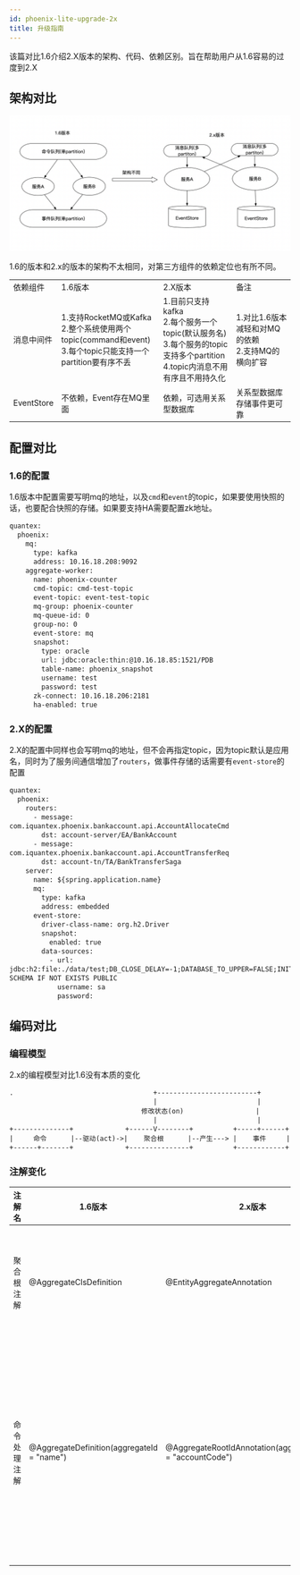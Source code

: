 ```yaml
---
id: phoenix-lite-upgrade-2x
title: 升级指南
---
```


该篇对比1.6介绍2.X版本的架构、代码、依赖区别。旨在帮助用户从1.6容易的过度到2.X

## 架构对比

![show](../../assets/phoenix2.x/phoenix-lite/upgrade-1.png)

1.6的版本和2.x的版本的架构不太相同，对第三方组件的依赖定位也有所不同。
<table>     
	<tr>                  
		<td>依赖组件</td>    
		<td>1.6版本</td>   
		<td>2.X版本</td>    
		<td>备注</td> 
	</tr>     
	<tr>         
		<td>消息中间件</td>    
		<td>1.支持RocketMQ或Kafka<br />2.整个系统使用两个topic(command和event)<br />3.每个topic只能支持一个partition要有序不丢</td>   
		<td>1.目前只支持kafka<br />2.每个服务一个topic(默认服务名)<br />3.每个服务的topic支持多个partition<br />4.topic内消息不用有序且不用持久化<br /></td>    
		<td>1.对比1.6版本减轻和对MQ的依赖<br />2.支持MQ的横向扩容</td>      
	</tr>     
	<tr>         
		<td>EventStore</td>  
		<td>不依赖，Event存在MQ里面</td>   
		<td>依赖，可选用关系型数据库</td>    
		<td>关系型数据库存储事件更可靠</td> 	
	</tr> 
</table> 



## 配置对比

### 1.6的配置

1.6版本中配置需要写明mq的地址，以及`cmd`和`event`的topic，如果要使用快照的话，也要配合快照的存储。如果要支持HA需要配置zk地址。
```
quantex:
  phoenix:
    mq:
      type: kafka
      address: 10.16.18.208:9092
    aggregate-worker:
      name: phoenix-counter
      cmd-topic: cmd-test-topic
      event-topic: event-test-topic
      mq-group: phoenix-counter
      mq-queue-id: 0
      group-no: 0
      event-store: mq
      snapshot:
        type: oracle
        url: jdbc:oracle:thin:@10.16.18.85:1521/PDB
        table-name: phoenix_snapshot
        username: test
        password: test
      zk-connect: 10.16.18.206:2181
      ha-enabled: true
```

### 2.X的配置

2.X的配置中同样也会写明mq的地址，但不会再指定topic，因为topic默认是应用名，同时为了服务间通信增加了`routers`，做事件存储的话需要有`event-store`的配置
```
quantex:
  phoenix:
    routers:
      - message: com.iquantex.phoenix.bankaccount.api.AccountAllocateCmd
        dst: account-server/EA/BankAccount
      - message: com.iquantex.phoenix.bankaccount.api.AccountTransferReq
        dst: account-tn/TA/BankTransferSaga
    server:
      name: ${spring.application.name}
      mq:
        type: kafka
        address: embedded
      event-store:
        driver-class-name: org.h2.Driver
        snapshot:
          enabled: true
        data-sources:
          - url: jdbc:h2:file:./data/test;DB_CLOSE_DELAY=-1;DATABASE_TO_UPPER=FALSE;INIT=CREATE SCHEMA IF NOT EXISTS PUBLIC
            username: sa
            password:
```


## 编码对比

### 编程模型
2.x的编程模型对比1.6没有本质的变化

```
.                                   +-------------------------+
                                    |                         |
                                 修改状态(on)                  |
                                    |                         |
+--------------+             +------V--------+          +-----+------+     
|     命令      |--驱动(act)->|    聚合根      |--产生---> |    事件     |
+------+-------+             +---------------+          +------------+      
```

### 注解变化

|注解名|1.6版本|2.x版本|作用|
|-----|------|------|----|
|聚合根注解|@AggregateClsDefinition|@EntityAggregateAnnotation|标明聚合根作用在类上|
|命令处理注解|@AggregateDefinition(aggregateId = "name")|@AggregateRootIdAnnotation(aggregateRootId = "accountCode")|标明聚合根可以处理哪些命令,作用在act方法上

